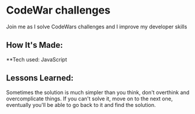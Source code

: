 # CodeWar challenges

Join me as I solve CodeWars challenges and I improve my developer skills

## How It's Made:

**Tech used: JavaScript

## Lessons Learned:

Sometimes the solution is much simpler than you think, don't overthink and overcomplicate things. If you can't solve it, move on to the next one, eventually you'll be able to go back to it and find the solution.
